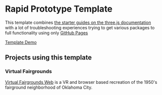 # Rapid Prototype Template
This template combines [the starter guides on the three.js documentation](https://threejs.org/manual/#en/creating-a-scene) with a lot of troubleshooting experiences trying to get various packages to full functionality using only [GitHub Pages](https://docs.github.com/en/pages/getting-started-with-github-pages/what-is-github-pages)

[Template Demo](bobbyreed.github.io/three-js-pages-template)

## Projects using this template
### Virtual Fairgrounds
[Virtual Fairgrounds Web](https://github.com/DEVlimited/virtual-fairgrounds-web) is a VR and browser based recreation of the 1950's fairground neighborhood of Oklahoma City. 